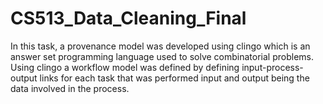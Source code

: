 # CS513_Data_Cleaning_Final

In this task, a provenance model was developed using clingo which is an answer set programming language used to solve combinatorial problems. Using clingo a workflow model was defined by defining input-process-output links for each task that was performed input and output being the data involved in the process.
